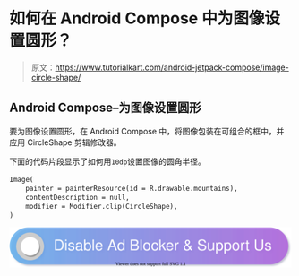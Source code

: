 # 如何在 Android Compose 中为图像设置圆形？

> 原文：<https://www.tutorialkart.com/android-jetpack-compose/image-circle-shape/>

## Android Compose–为图像设置圆形

要为图像设置圆形，在 Android Compose 中，将图像包装在可组合的框中，并应用 CircleShape 剪辑修改器。

下面的代码片段显示了如何用`10dp`设置图像的圆角半径。

```
Image(
	painter = painterResource(id = R.drawable.mountains),
	contentDescription = null,
	modifier = Modifier.clip(CircleShape),
)
```

[![](img/925da31b32d6bc3827932f6c8afb11bb.png)](https://www.tutorialkart.com/)